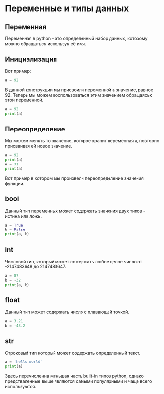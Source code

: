# Переменные и типы данных


## Переменная

Переменная в python - это определенный набор данных, которому можно обращаться используя её имя.

## Инициализация

Вот пример:
```python
a = 92
```

В данной конструкции мы присвоили переменной `a` значение, равное 92. Теперь мы можем воспользоваться этим значением обращаяськ этой переменной.

```python
a = 92
print(a)
```

## Переопределение

Мы можем менять то значение, которое хранит переменная `a`, повторно присваивая ей новое значение.

```python
a = 92
print(a)
a = 31
print(a)
```

Вот пример в котором мы произвели переопределение значения функции.

## bool

Данный тип переменных может содержать значения двух типов - истина или ложь.

```python
a = True
b = False
print(a, b)
```

## int

Числовой тип, который может сожержать любое целое число от -2147483648 до 2147483647. 

```python
a = 87
b = -32
print(a, b)
```

## float

Данный тип может содержать число с плавающей точкой.

```python
a = 3.21
b = -43.2
```

## str

Строковый тип который может содержать определенный текст.

```python
a = 'hello world'
print(a)
```

Здесь перечисленна меньшая часть built-in типов python, однако предстваленные выше являются самыми популярными и чаще всего используются.

